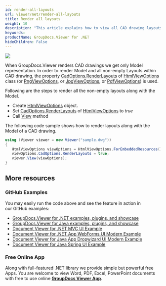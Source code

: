 ```yaml
---
id: render-all-layouts
url: viewer/net/render-all-layouts
title: Render all layouts
weight: 10
description: "This article explains how to view all CAD drawing layouts with GroupDocs.Viewer within your .NET applications."
keywords: 
productName: GroupDocs.Viewer for .NET
hideChildren: False
---
```

![](viewer/net/images/render-all-layouts.jpg)

When GroupDocs.Viewer renders CAD drawings we get only Model representation. In order to render Model and all non-empty Layouts within CAD drawing, the property [CadOptions.RenderLayouts](https://apireference.groupdocs.com/net/viewer/groupdocs.viewer.options/cadoptions/properties/renderlayouts) of [HtmlViewOptions](https://apireference.groupdocs.com/net/viewer/groupdocs.viewer.options/htmlviewoptions) class (or [PngViewOptions](https://apireference.groupdocs.com/net/viewer/groupdocs.viewer.options/pngviewoptions), or [JpgViewOptions](https://apireference.groupdocs.com/net/viewer/groupdocs.viewer.options/jpgviewoptions), or [PdfViewOptions](https://apireference.groupdocs.com/net/viewer/groupdocs.viewer.options/pdfviewoptions)) is used.

Following are the steps to render all the non-empty layouts along with the Model.

*   Create [HtmlViewOptions](https://apireference.groupdocs.com/net/viewer/groupdocs.viewer.options/htmlviewoptions) object.
*   Set [CadOptions.RenderLayouts](https://apireference.groupdocs.com/net/viewer/groupdocs.viewer.options/cadoptions/properties/renderlayouts) of [HtmlViewOptions](https://apireference.groupdocs.com/net/viewer/groupdocs.viewer.options/htmlviewoptions) to *true*
*   Call [View](https://apireference.groupdocs.com/net/viewer/groupdocs.viewer/viewer/methods/view) method

The following code sample shows how to render layouts along with the Model of a CAD drawing.

```csharp
using (Viewer viewer = new Viewer("sample.dwg"))
{
   HtmlViewOptions viewOptions = HtmlViewOptions.ForEmbeddedResources();
   viewOptions.CadOptions.RenderLayouts = true;
   viewer.View(viewOptions);
}       
```

## More resources
### GitHub Examples
You may easily run the code above and see the feature in action in our GitHub examples:
*   [GroupDocs.Viewer for .NET examples, plugins, and showcase](https://github.com/groupdocs-viewer/GroupDocs.Viewer-for-.NET)    
*   [GroupDocs.Viewer for Java examples, plugins, and showcase](https://github.com/groupdocs-viewer/GroupDocs.Viewer-for-Java)    
*   [Document Viewer for .NET MVC UI Example](https://github.com/groupdocs-viewer/GroupDocs.Viewer-for-.NET-MVC)     
*   [Document Viewer for .NET App WebForms UI Modern Example](https://github.com/groupdocs-viewer/GroupDocs.Viewer-for-.NET-WebForms)    
*   [Document Viewer for Java App Dropwizard UI Modern Example](https://github.com/groupdocs-viewer/GroupDocs.Viewer-for-Java-Dropwizard)    
*   [Document Viewer for Java Spring UI Example](https://github.com/groupdocs-viewer/GroupDocs.Viewer-for-Java-Spring)

### Free Online App
Along with full-featured .NET library we provide simple but powerful free Apps.
You are welcome to view Word, PDF, Excel, PowerPoint documents with free to use online **[GroupDocs Viewer App](https://products.groupdocs.app/viewer)**.